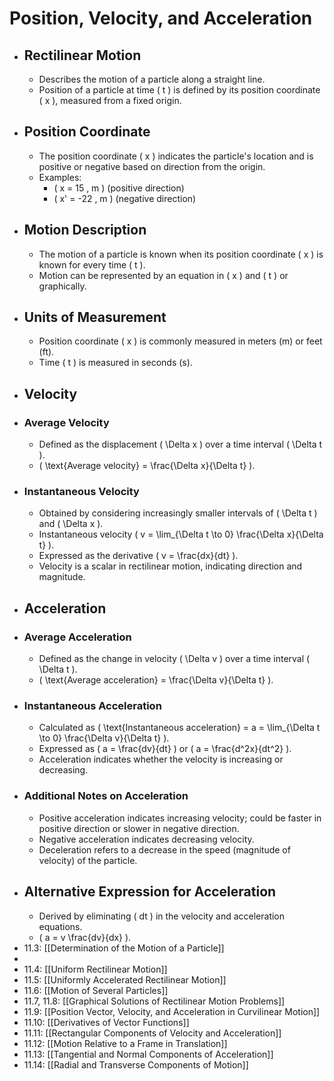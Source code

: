 # Position, Velocity, and Acceleration
- ## Rectilinear Motion
	- Describes the motion of a particle along a straight line.
	- Position of a particle at time \( t \) is defined by its position coordinate \( x \), measured from a fixed origin.
- ## Position Coordinate
	- The position coordinate \( x \) indicates the particle's location and is positive or negative based on direction from the origin.
	- Examples:
		- \( x = 15 \, m \) (positive direction)
		- \( x' = -22 \, m \) (negative direction)
- ## Motion Description
	- The motion of a particle is known when its position coordinate \( x \) is known for every time \( t \).
	- Motion can be represented by an equation in \( x \) and \( t \) or graphically.
- ## Units of Measurement
	- Position coordinate \( x \) is commonly measured in meters (m) or feet (ft).
	- Time \( t \) is measured in seconds (s).
- ## Velocity
- ### Average Velocity
	- Defined as the displacement \( \Delta x \) over a time interval \( \Delta t \).
	- \( \text{Average velocity} = \frac{\Delta x}{\Delta t} \).
- ### Instantaneous Velocity
	- Obtained by considering increasingly smaller intervals of \( \Delta t \) and \( \Delta x \).
	- Instantaneous velocity \( v = \lim_{\Delta t \to 0} \frac{\Delta x}{\Delta t} \).
	- Expressed as the derivative \( v = \frac{dx}{dt} \).
	- Velocity is a scalar in rectilinear motion, indicating direction and magnitude.
- ## Acceleration
- ### Average Acceleration
	- Defined as the change in velocity \( \Delta v \) over a time interval \( \Delta t \).
	- \( \text{Average acceleration} = \frac{\Delta v}{\Delta t} \).
- ### Instantaneous Acceleration
	- Calculated as \( \text{Instantaneous acceleration} = a = \lim_{\Delta t \to 0} \frac{\Delta v}{\Delta t} \).
	- Expressed as \( a = \frac{dv}{dt} \) or \( a = \frac{d^2x}{dt^2} \).
	- Acceleration indicates whether the velocity is increasing or decreasing.
- ### Additional Notes on Acceleration
	- Positive acceleration indicates increasing velocity; could be faster in positive direction or slower in negative direction.
	- Negative acceleration indicates decreasing velocity.
	- Deceleration refers to a decrease in the speed (magnitude of velocity) of the particle.
- ## Alternative Expression for Acceleration
	- Derived by eliminating \( dt \) in the velocity and acceleration equations.
	- \( a = v \frac{dv}{dx} \).
- 11.3: [[Determination of the Motion of a Particle]]
-
- 11.4: [[Uniform Rectilinear Motion]]
- 11.5: [[Uniformly Accelerated Rectilinear Motion]]
- 11.6: [[Motion of Several Particles]]
- 11.7, 11.8: [[Graphical Solutions of Rectilinear Motion Problems]]
- 11.9: [[Position Vector, Velocity, and Acceleration in Curvilinear Motion]]
- 11.10: [[Derivatives of Vector Functions]]
- 11.11: [[Rectangular Components of Velocity and Acceleration]]
- 11.12: [[Motion Relative to a Frame in Translation]]
- 11.13: [[Tangential and Normal Components of Acceleration]]
- 11.14: [[Radial and Transverse Components of Motion]]